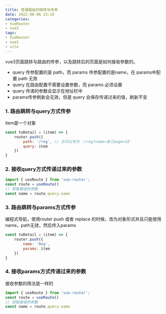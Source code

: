 ```yaml
---
title: 普通路由的跳转与传参
date: 2022-08-06 23:19
categories:
- VueRouter
- vue3
tags:
- VueRouter
- vue3
- vite
---
```


vue3页面跳转与路由的传参，以及跳转后的页面是如何接收参数的。
<!-- more -->

- query 传参配置的是 path，而 params 传参配置的是name，在 params中配置 path 无效
- query 在路由配置不需要设置参数，而 params 必须设置
- query 传递的参数会显示在地址栏中
- params传参刷新会无效，但是 query 会保存传递过来的值，刷新不变





### 1. 路由跳转与query方式传参

item是一个对象

```javascript
const toDetail = (item) => {
    router.push({
        path: '/reg', // 也可以写为 '/reg?name=张三&age=18'
        query: item
    })
}
```



### 2. 接收query方式传递过来的参数

```javascript
import { useRoute } from 'vue-router';
const route = useRoute()
// 获取接收的参数
const name = route.query.name
```



### 3. 路由跳转与params方式传参

编程式导航，使用router push 或者 replace 的时候，改为对象形式并且只能使用name，path无效，然后传入params

```javascript
const toDetail = (item) => {
    router.push({
        name: 'Reg',
        params: item
    })
}
```



### 4. 接收params方式传递过来的参数

接收参数的用法是一样的

```javascript
import { useRoute } from 'vue-router';
const route = useRoute()
// 获取接收的参数
const name = route.query.name
```



